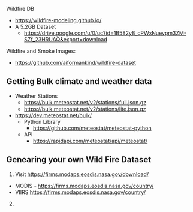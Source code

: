 

Wildfire DB
- https://wildfire-modeling.github.io/
- A 5.2GB Dataset
  - https://drive.google.com/u/0/uc?id=1B582y8_cPWxNuevpm3ZM-SZf_23HRUAQ&export=download 
  
Wildfire and Smoke Images:
- https://github.com/aiformankind/wildfire-dataset


## Getting Bulk climate and weather data ##
- Weather Stations
  - https://bulk.meteostat.net/v2/stations/full.json.gz
  - https://bulk.meteostat.net/v2/stations/lite.json.gz
- https://dev.meteostat.net/bulk/
  - Python Library
    - https://github.com/meteostat/meteostat-python
  - API
    - https://rapidapi.com/meteostat/api/meteostat/
  

## Genearing your own Wild Fire Dataset ##
1. Visit  https://firms.modaps.eosdis.nasa.gov/download/ 
  - MODIS - https://firms.modaps.eosdis.nasa.gov/country/
  - VIIRS https://firms.modaps.eosdis.nasa.gov/country/ 
2.  
